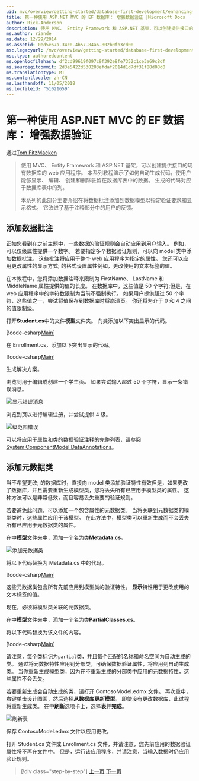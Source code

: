 ```yaml
---
uid: mvc/overview/getting-started/database-first-development/enhancing-data-validation
title: 第一种使用 ASP.NET MVC 的 EF 数据库： 增强数据验证 |Microsoft Docs
author: Rick-Anderson
description: 使用 MVC、 Entity Framework 和 ASP.NET 基架，可以创建提供接口的现有数据库的 web 应用程序。 此教程系列...
ms.author: riande
ms.date: 12/29/2014
ms.assetid: 0ed5e67a-34c0-4b57-84a6-802b0fb3cd00
msc.legacyurl: /mvc/overview/getting-started/database-first-development/enhancing-data-validation
msc.type: authoredcontent
ms.openlocfilehash: df2cd99619f097c9f392e8fe7352c1ce3a69c8df
ms.sourcegitcommit: 2d3e5422d530203efdaf2014d1d7df31f88d08d0
ms.translationtype: MT
ms.contentlocale: zh-CN
ms.lasthandoff: 11/05/2018
ms.locfileid: "51021659"
---
```

<a name="ef-database-first-with-aspnet-mvc-enhancing-data-validation"></a>第一种使用 ASP.NET MVC 的 EF 数据库： 增强数据验证
====================
通过[Tom FitzMacken](https://github.com/tfitzmac)

> 使用 MVC、 Entity Framework 和 ASP.NET 基架，可以创建提供接口的现有数据库的 web 应用程序。 本系列教程演示了如何自动生成代码，使用户能够显示、 编辑、 创建和删除驻留在数据库表中的数据。 生成的代码对应于数据库表中的列。
> 
> 本系列的此部分主要介绍在将数据批注添加到数据模型以指定验证要求和显示格式。 它改进了基于注释部分中的用户的反馈。


## <a name="add-data-annotations"></a>添加数据批注

正如您看到在之前主题中，一些数据的验证规则会自动应用到用户输入。 例如，可以仅级属性提供一个数字。 若要指定多个数据验证规则，可以向 model 类中添加数据批注。 这些批注将应用于整个 web 应用程序为指定的属性。 您还可以应用更改属性的显示方式; 的格式设置属性例如，更改使用的文本标签的值。

在本教程中，您将添加数据注释来限制为 FirstName、 LastName 和 MiddleName 属性提供的值的长度。 在数据库中，这些值是 50 个字符;但是，在 web 应用程序中的字符数限制为当前不强制执行。 如果用户提供超过 50 个字符，这些值之一，尝试将值保存到数据库时将崩溃页。 你还将为介于 0 和 4 之间的值限制级。

打开**Student.cs**中的文件**模型**文件夹。 向类添加以下突出显示的代码。

[!code-csharp[Main](enhancing-data-validation/samples/sample1.cs?highlight=5,15,17,20)]

在 Enrollment.cs，添加以下突出显示的代码。

[!code-csharp[Main](enhancing-data-validation/samples/sample2.cs?highlight=5,10)]

生成解决方案。

浏览到用于编辑或创建一个学生页。 如果尝试输入超过 50 个字符，显示一条错误消息。

![显示错误消息](enhancing-data-validation/_static/image1.png)

浏览到页以进行编辑注册，并尝试提供 4 级。

![级范围错误](enhancing-data-validation/_static/image2.png)

可以将应用于属性和类的数据验证注释的完整列表，请参阅[System.ComponentModel.DataAnnotations](https://msdn.microsoft.com/library/system.componentmodel.dataannotations.aspx)。

## <a name="add-metadata-classes"></a>添加元数据类

当不希望更改; 的数据库时，直接向 model 类添加验证特性有效但是，如果更改了数据库，并且需要重新生成模型类，您将丢失所有已应用于模型类的属性。 这种方法可以是非常低效，而且容易丢失重要的验证规则。

若要避免此问题，可以添加一个包含属性的元数据类。 当将关联到元数据类的模型类时，这些属性应用于该模型。 在此方法中，模型类可以重新生成而不会丢失所有已应用于元数据类的属性。

在中**模型**文件夹中，添加一个名为类**Metadata.cs**。

![添加元数据类](enhancing-data-validation/_static/image3.png)

将以下代码替换为 Metadata.cs 中的代码。

[!code-csharp[Main](enhancing-data-validation/samples/sample3.cs)]

这些元数据类包含所有先前应用到模型类的验证特性。 **显示**特性用于更改使用的文本标签的值。

现在，必须将模型类关联的元数据类。

在中**模型**文件夹中，添加一个名为类**PartialClasses.cs**。

将以下代码替换为该文件的内容。

[!code-csharp[Main](enhancing-data-validation/samples/sample4.cs)]

请注意，每个类标记为`partial`类，并且每个匹配的名称和命名空间为自动生成的类。 通过将元数据特性应用到分部类，可确保数据验证属性，将应用到自动生成类。 当你重新生成模型类，因为在不重新生成的分部类中应用的元数据特性，这些属性不会丢失。

若要重新生成会自动生成的类，请打开 ContosoModel.edmx 文件。 再次重申，右键单击设计图面，然后选择**从数据库更新模型**。 即使没有更改数据库，此过程将重新生成类。 在中**刷新**选项卡上，选择**表**并**完成**。

![刷新表](enhancing-data-validation/_static/image4.png)

保存 ContosoModel.edmx 文件以应用更改。

打开 Student.cs 文件或 Enrollment.cs 文件，并请注意，您先前应用的数据验证属性将不再在文件中。 但是，运行该应用程序，并请注意，当输入数据时仍应用验证规则。

> [!div class="step-by-step"]
> [上一页](customizing-a-view.md)
> [下一页](publish-to-azure.md)

